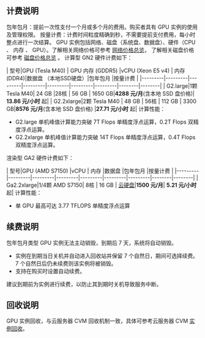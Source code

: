 ## 计费说明
包年包月：提前一次性支付一个月或多个月的费用。购买者具有 GPU 实例的使用及管理权限。
按量计费：计费时间粒度精确到秒，不需要提前支付费用，每小时整点进行一次结算。
GPU 实例包括网络、磁盘（系统盘、数据盘）、硬件（CPU 、 内存 、 GPU）。了解相关网络价格可参考 [网络价格总览](/doc/product/213/509)， 了解相关磁盘价格可参考 [磁盘价格总览](/doc/product/213/2255) 。
计算型 GN2 硬件计费如下：

| 型号|GPU (Tesla M40) | GPU 内存 (GDDR5) |vCPU  (Xeon E5 v4) | 内存  (DDR4)|数据盘 （本地SSD硬盘）|包年包月 |按量计费 |
|---------|---------|---------|---------|---------|---------|---------|--------|--------|
| G2.large|1颗 Tesla M40| 24 GB |28核 | 56 GB |  1650 GB|**4288 元/月**(含本地 SSD 盘价格)| **13.86 元/小时** 起|
| G2.2xlarge|2颗 Tesla M40 | 48 GB | 56核 | 112 GB | 3300 GB|**8576 元/月**(含本地 SSD 盘价格) |**27.71 元/小时** 起|
计算性能：
- G2.large 单机峰值计算能力突破 7T Flops 单精度浮点运算，0.2T Flops 双精度浮点运算。
- G2.2xlarge 单机峰值计算能力突破 14T Flops 单精度浮点运算，0.4T Flops 双精度浮点运算。

渲染型 GA2 硬件计费如下：

| 型号|GPU (AMD S7150) |vCPU | 内存 |数据盘 |包年包月 |按量计费 |
|---------|---------|---------|---------|---------|---------|---------|--------|--------|
| Ga2.2xlarge|1/4颗 AMD S7150| 8核 | 16 GB |  [云硬盘](/doc/product/362/2345)|**1500 元/月**| **5.21 元/小时** 起|
计算性能：
- 单 GPU 最高可达 3.77 TFLOPS 单精度浮点运算
 
## 续费说明
 包年包月类型 GPU 实例无法主动销毁，到期后 7 天，系统将自动销毁。
- 实例在到期当日关机并自动进入回收站并保留 7 个自然日，期间可选择续费。7 个自然日后仍未续费则该实例将被销毁。
- 支持在购买时设置自动续费。

建议到期前为实例进行续费，以防止其到期时关机导致服务中断。
## 回收说明
 GPU 实例回收，与云服务器 CVM 回收机制一致，具体可参考云服务器 CVM  [实例回收](/doc/product/213/4931#.E5.AE.9E.E4.BE.8B.E5.9B.9E.E6.94.B6)。
